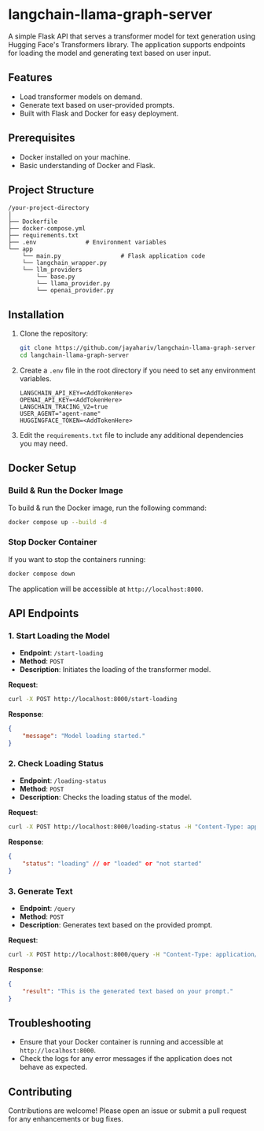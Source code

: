 # langchain-llama-graph-server

A simple Flask API that serves a transformer model for text generation using Hugging Face's Transformers library. The application supports endpoints for loading the model and generating text based on user input.

## Features

- Load transformer models on demand.
- Generate text based on user-provided prompts.
- Built with Flask and Docker for easy deployment.

## Prerequisites

- Docker installed on your machine.
- Basic understanding of Docker and Flask.

## Project Structure

```
/your-project-directory
│
├── Dockerfile
├── docker-compose.yml
├── requirements.txt
├── .env              # Environment variables
└── app
    └── main.py                 # Flask application code
    └── langchain_wrapper.py
    └── llm_providers
        └── base.py
        └── llama_provider.py
        └── openai_provider.py
```

## Installation

1. Clone the repository:

   ```bash
   git clone https://github.com/jayahariv/langchain-llama-graph-server.git
   cd langchain-llama-graph-server
   ```

2. Create a `.env` file in the root directory if you need to set any environment variables.
    ```
    LANGCHAIN_API_KEY=<AddTokenHere>
    OPENAI_API_KEY=<AddTokenHere>
    LANGCHAIN_TRACING_V2=true
    USER_AGENT="agent-name"
    HUGGINGFACE_TOKEN=<AddTokenHere>
    ```

3. Edit the `requirements.txt` file to include any additional dependencies you may need.

## Docker Setup

### Build & Run the Docker Image

To build & run the Docker image, run the following command:

```bash
docker compose up --build -d
```

### Stop Docker Container

If you want to stop the containers running:

```bash
docker compose down
```

The application will be accessible at `http://localhost:8000`.

## API Endpoints

### 1. Start Loading the Model

- **Endpoint**: `/start-loading`
- **Method**: `POST`
- **Description**: Initiates the loading of the transformer model.

**Request**:
```bash
curl -X POST http://localhost:8000/start-loading
```

**Response**:
```json
{
    "message": "Model loading started."
}
```

### 2. Check Loading Status

- **Endpoint**: `/loading-status`
- **Method**: `POST`
- **Description**: Checks the loading status of the model.

**Request**:
```bash
curl -X POST http://localhost:8000/loading-status -H "Content-Type: application/json" -d '{"provider": "llama"}'
```

**Response**:
```json
{
    "status": "loading" // or "loaded" or "not started"
}
```

### 3. Generate Text

- **Endpoint**: `/query`
- **Method**: `POST`
- **Description**: Generates text based on the provided prompt.

**Request**:
```bash
curl -X POST http://localhost:8000/query -H "Content-Type: application/json" -d '{"provider": "openai_provider", "prompt": "Once upon a time..."}'
```

**Response**:
```json
{
    "result": "This is the generated text based on your prompt."
}
```

## Troubleshooting

- Ensure that your Docker container is running and accessible at `http://localhost:8000`.
- Check the logs for any error messages if the application does not behave as expected.

## Contributing

Contributions are welcome! Please open an issue or submit a pull request for any enhancements or bug fixes.